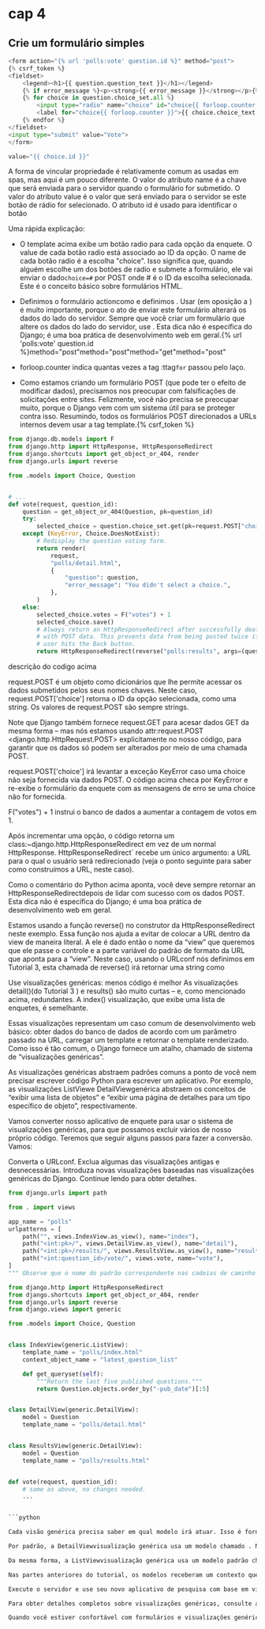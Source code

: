 # cap 4
## Crie um formulário simples

```python
<form action="{% url 'polls:vote' question.id %}" method="post">
{% csrf_token %}
<fieldset>
    <legend><h1>{{ question.question_text }}</h1></legend>
    {% if error_message %}<p><strong>{{ error_message }}</strong></p>{% endif %}
    {% for choice in question.choice_set.all %}
        <input type="radio" name="choice" id="choice{{ forloop.counter }}" value="{{ choice.id }}">
        <label for="choice{{ forloop.counter }}">{{ choice.choice_text }}</label><br>
    {% endfor %}
</fieldset>
<input type="submit" value="Vote">
</form>

```

```python
value="{{ choice.id }}"
```
A forma de vincular propriedade é relativamente comum as usadas em spas, mas aqui é um pouco diferente. O valor do atributo name é a chave que será enviada para o servidor quando o formulário for submetido. O valor do atributo value é o valor que será enviado para o servidor se este botão de rádio for selecionado. O atributo id é usado para identificar o botão


Uma rápida explicação:

* O template acima exibe um botão radio para cada opção da enquete. O value de cada botão radio está associado ao ID da opção. O name de cada botão radio é a escolha "choice". Isso significa que, quando alguém escolhe um dos botões de radio e submete a formulário, ele vai enviar o dado``choice=#`` por POST onde # é o ID da escolha selecionada. Este é o conceito básico sobre formulários HTML.

* Definimos o formulário actioncomo e definimos . Usar (em oposição a ) é muito importante, porque o ato de enviar este formulário alterará os dados do lado do servidor. Sempre que você criar um formulário que altere os dados do lado do servidor, use . Esta dica não é específica do Django; é uma boa prática de desenvolvimento web em geral.{% url 'polls:vote' question.id %}method="post"method="post"method="get"method="post"


* forloop.counter indica quantas vezes a tag :ttag`for` passou pelo laço.


* Como estamos criando um formulário POST (que pode ter o efeito de modificar dados), precisamos nos preocupar com falsificações de solicitações entre sites. Felizmente, você não precisa se preocupar muito, porque o Django vem com um sistema útil para se proteger contra isso. Resumindo, todos os formulários POST direcionados a URLs internos devem usar a tag template.{% csrf_token %}

```python
from django.db.models import F
from django.http import HttpResponse, HttpResponseRedirect
from django.shortcuts import get_object_or_404, render
from django.urls import reverse

from .models import Choice, Question


# ...
def vote(request, question_id):
    question = get_object_or_404(Question, pk=question_id)
    try:
        selected_choice = question.choice_set.get(pk=request.POST["choice"])
    except (KeyError, Choice.DoesNotExist):
        # Redisplay the question voting form.
        return render(
            request,
            "polls/detail.html",
            {
                "question": question,
                "error_message": "You didn't select a choice.",
            },
        )
    else:
        selected_choice.votes = F("votes") + 1
        selected_choice.save()
        # Always return an HttpResponseRedirect after successfully dealing
        # with POST data. This prevents data from being posted twice if a
        # user hits the Back button.
        return HttpResponseRedirect(reverse("polls:results", args=(question.id,)))
```
descrição do codigo acima

request.POST é um objeto como dicionários que lhe permite acessar os dados submetidos pelos seus nomes chaves. Neste caso, request.POST['choice'] retorna o ID da opção selecionada, como uma string. Os valores de request.POST são sempre strings.

Note que Django também fornece request.GET para acesar dados GET da mesma forma – mas nós estamos usando attr:request.POST <django.http.HttpRequest.POST> explicitamente no nosso código, para garantir que os dados só podem ser alterados por meio de uma chamada POST.

request.POST['choice'] irá levantar a exceção KeyError caso uma choice não seja fornecida via dados POST. O código acima checa por KeyError e re-exibe o formulário da enquete com as mensagens de erro se uma choice não for fornecida.

F("votes") + 1 instrui o banco de dados a aumentar a contagem de votos em 1.

Após incrementar uma opção, o código retorna um class:~django.http.HttpResponseRedirect em vez de um normal HttpResponse. HttpResponseRedirect` recebe um único argumento: a URL para o qual o usuário será redirecionado (veja o ponto seguinte para saber como construímos a URL, neste caso).

Como o comentário do Python acima aponta, você deve sempre retornar an HttpResponseRedirectdepois de lidar com sucesso com os dados POST. Esta dica não é específica do Django; é uma boa prática de desenvolvimento web em geral.

Estamos usando a função reverse() no construtor da HttpResponseRedirect neste exemplo. Essa função nos ajuda a evitar de colocar a URL dentro da view de maneira literal. A ele é dado então o nome da “view” que queremos que ele passe o controle e a parte variável do padrão de formato da URL que aponta para a “view”. Neste caso, usando o URLconf nós definimos em Tutorial 3, esta chamada de reverse() irá retornar uma string como


Use visualizações genéricas: menos código é melhor
As visualizações detail()(do Tutorial 3 ) e results() são muito curtas – e, como mencionado acima, redundantes. A index() visualização, que exibe uma lista de enquetes, é semelhante.

Essas visualizações representam um caso comum de desenvolvimento web básico: obter dados do banco de dados de acordo com um parâmetro passado na URL, carregar um template e retornar o template renderizado. Como isso é tão comum, o Django fornece um atalho, chamado de sistema de “visualizações genéricas”.

As visualizações genéricas abstraem padrões comuns a ponto de você nem precisar escrever código Python para escrever um aplicativo. Por exemplo, as visualizações ListViewe DetailViewgenérica abstraem os conceitos de “exibir uma lista de objetos” e “exibir uma página de detalhes para um tipo específico de objeto”, respectivamente.

Vamos converter nosso aplicativo de enquete para usar o sistema de visualizações genéricas, para que possamos excluir vários de nosso próprio código. Teremos que seguir alguns passos para fazer a conversão. Vamos:

Converta o URLconf.
Exclua algumas das visualizações antigas e desnecessárias.
Introduza novas visualizações baseadas nas visualizações genéricas do Django.
Continue lendo para obter detalhes.


```python
from django.urls import path

from . import views

app_name = "polls"
urlpatterns = [
    path("", views.IndexView.as_view(), name="index"),
    path("<int:pk>/", views.DetailView.as_view(), name="detail"),
    path("<int:pk>/results/", views.ResultsView.as_view(), name="results"),
    path("<int:question_id>/vote/", views.vote, name="vote"),
]
""" Observe que o nome do padrão correspondente nas cadeias de caminho do segundo e terceiro padrões mudou de <question_id>para <pk>. Isso é necessário porque usaremos a DetailViewvisualização genérica para substituir nossas visualizações detail()e results(), e ela espera que o valor da chave primária capturado da URL seja chamado "pk". """

from django.http import HttpResponseRedirect
from django.shortcuts import get_object_or_404, render
from django.urls import reverse
from django.views import generic

from .models import Choice, Question


class IndexView(generic.ListView):
    template_name = "polls/index.html"
    context_object_name = "latest_question_list"

    def get_queryset(self):
        """Return the last five published questions."""
        return Question.objects.order_by("-pub_date")[:5]


class DetailView(generic.DetailView):
    model = Question
    template_name = "polls/detail.html"


class ResultsView(generic.DetailView):
    model = Question
    template_name = "polls/results.html"


def vote(request, question_id):
    # same as above, no changes needed.
    ...


```python

Cada visão genérica precisa saber em qual modelo irá atuar. Isso é fornecido usando o modelatributo (neste exemplo, for e ) ou definindo o método (conforme mostrado em ).model = QuestionDetailViewResultsViewget_queryset()IndexView

Por padrão, a DetailViewvisualização genérica usa um modelo chamado . No nosso caso, usaria o template . O atributo é usado para dizer ao Django para usar um nome de modelo específico em vez do nome de modelo padrão gerado automaticamente. Também especificamos o para a visualização de lista – isso garante que a visualização de resultados e a visualização de detalhes tenham uma aparência diferente quando renderizadas, mesmo que ambas estejam nos bastidores.<app name>/<model name>_detail.html"polls/question_detail.html"template_nametemplate_nameresultsDetailView

Da mesma forma, a ListViewvisualização genérica usa um modelo padrão chamado ; usamos para dizer para usar nosso modelo existente.<app name>/<model name>_list.htmltemplate_nameListView"polls/index.html"

Nas partes anteriores do tutorial, os modelos receberam um contexto que contém as variáveis ​​de contexto questione latest_question_list . Pois DetailViewa questionvariável é fornecida automaticamente – como estamos usando um modelo Django ( Question), o Django é capaz de determinar um nome apropriado para a variável de contexto. No entanto, para ListView, a variável de contexto gerada automaticamente é question_list. Para substituir isso, fornecemos o context_object_name atributo, especificando o que queremos usar latest_question_list. Como uma abordagem alternativa, você poderia alterar seus templates para corresponderem às novas variáveis ​​de contexto padrão – mas é muito mais fácil dizer ao Django para usar a variável que você deseja.

Execute o servidor e use seu novo aplicativo de pesquisa com base em visualizações genéricas.

Para obter detalhes completos sobre visualizações genéricas, consulte a documentação de visualizações genéricas .

Quando você estiver confortável com formulários e visualizações genéricas, leia a parte 5 deste tutorial para aprender como testar nosso aplicativo de enquetes.
